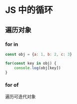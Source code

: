 # JS 中的循环

## 遍历对象

### for in

```js
const obj = {a: 1, b: 2, c: 3}

for(const key in obj) {
    console.log(obj[key])
}
```

### for of

遍历可迭代对象

